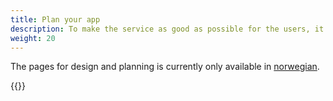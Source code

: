 ```yaml
---
title: Plan your app
description: To make the service as good as possible for the users, it is important to start by focusing on the users and understand their needs. Before you start developing, we recommend that you create a prototype and perform a user test. 
weight: 20
---
```


The pages for design and planning is currently only available in [norwegian](/nb/app/design/).

{{<children>}}
